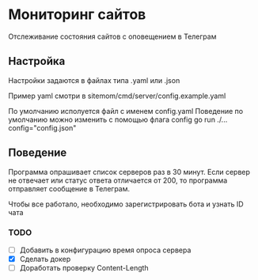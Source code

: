 # Мониторинг сайтов
Отслеживание состояния сайтов с оповещением в Телеграм

## Настройка
Настройки задаются в файлах типа .yaml или .json

Пример yaml смотри в sitemom/cmd/server/config.example.yaml

По умолчанию исполуется файл с именем config.yaml
Поведение по умолчанию можно изменить с помощью флага config
go run ./... config="config.json"

## Поведение
Программа опрашивает список серверов раз в 30 минут. Если сервер не отвечает или статус ответа отличается от 200, 
то программа отправляет сообщение в Телеграм.

Чтобы все работало, необходимо зарегистрировать бота и узнать ID чата

### TODO
- [ ] Добавить в конфигурацию время опроса сервера
- [x] Сделать докер
- [ ] Доработать проверку Content-Length